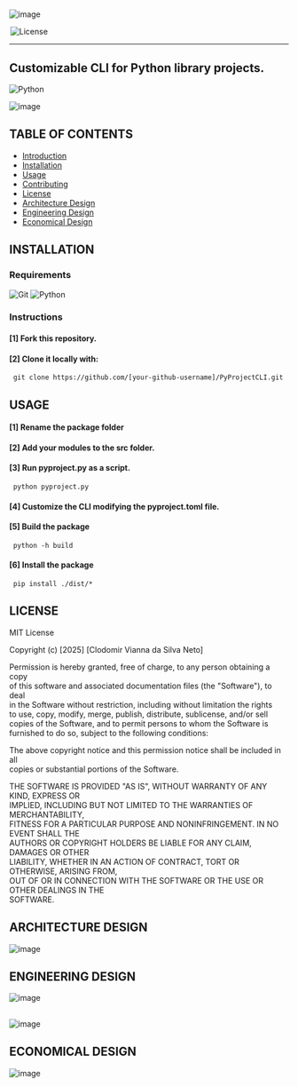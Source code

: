 #
![image](https://github.com/user-attachments/assets/42a1eb4d-f0a8-4edc-a171-2ef1d6b50161)

  <a href="https://github.com/clodoN1109/PyProjectCLI/blob/main/LICENSE" style="margin: 2px;">
    <img alt="License" src="https://img.shields.io/badge/License-MIT-f5de53?&color=f5de53" style="display: inline-block; vertical-align: middle;"/>
  </a>
<hr>

## Customizable CLI for Python library projects. 
![Python](https://img.shields.io/badge/python-3670A0?style=for-the-badge&logo=python&logoColor=ffdd54)

![image](https://github.com/user-attachments/assets/e10c00c5-3a45-4643-bb6e-91b23c43442d)

## TABLE OF CONTENTS
- [Introduction](##introduction)  
- [Installation](##installation)  
- [Usage](##usage)  
- [Contributing](##contributing)  
- [License](##license)  
- [Architecture Design](##architecture)  
- [Engineering Design](##engineering)  
- [Economical Design](##economical)  

## INSTALLATION

### Requirements
![Git](https://img.shields.io/badge/git-%23F05033.svg?style=for-the-badge&logo=git&logoColor=white)
![Python](https://img.shields.io/badge/python-3670A0?style=for-the-badge&logo=python&logoColor=ffdd54)
### Instructions
#### [1] Fork this repository.
#### [2] Clone it locally with:
<pre><code> git clone https://github.com/[your-github-username]/PyProjectCLI.git </code></pre>

## USAGE

#### [1] Rename the package folder
#### [2] Add your modules to the src folder.
#### [3] Run pyproject.py as a script.
<pre><code> python pyproject.py </code></pre>
#### [4] Customize the CLI modifying the pyproject.toml file.
#### [5] Build the package
<pre><code> python -h build </code></pre>
#### [6] Install the package
<pre><code> pip install ./dist/* </code></pre>

## LICENSE

MIT License  

Copyright (c) [2025] [Clodomir Vianna da Silva Neto]  

Permission is hereby granted, free of charge, to any person obtaining a copy  
of this software and associated documentation files (the "Software"), to deal  
in the Software without restriction, including without limitation the rights  
to use, copy, modify, merge, publish, distribute, sublicense, and/or sell  
copies of the Software, and to permit persons to whom the Software is  
furnished to do so, subject to the following conditions:  

The above copyright notice and this permission notice shall be included in all  
copies or substantial portions of the Software.  

THE SOFTWARE IS PROVIDED "AS IS", WITHOUT WARRANTY OF ANY KIND, EXPRESS OR  
IMPLIED, INCLUDING BUT NOT LIMITED TO THE WARRANTIES OF MERCHANTABILITY,  
FITNESS FOR A PARTICULAR PURPOSE AND NONINFRINGEMENT. IN NO EVENT SHALL THE  
AUTHORS OR COPYRIGHT HOLDERS BE LIABLE FOR ANY CLAIM, DAMAGES OR OTHER  
LIABILITY, WHETHER IN AN ACTION OF CONTRACT, TORT OR OTHERWISE, ARISING FROM,  
OUT OF OR IN CONNECTION WITH THE SOFTWARE OR THE USE OR OTHER DEALINGS IN THE  
SOFTWARE.  


## ARCHITECTURE DESIGN

![image](https://github.com/user-attachments/assets/ada4d63c-65dd-4354-a099-f3752773e3b7)


## ENGINEERING DESIGN

![image](https://github.com/user-attachments/assets/5121064f-ae3c-4358-9a62-7f4f37caa0d2)
##
![image](https://github.com/user-attachments/assets/1df8a78d-9a14-4ed0-957b-bc7736e894bc)

## ECONOMICAL DESIGN
![image](https://github.com/user-attachments/assets/ae0aeed2-eb25-46a6-831a-eda83f32f5df)
